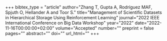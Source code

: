 +++
bibtex_type = "article"
author="Zhang T, Gupta A, Rodríguez MAF, Spjuth O, Hellander A and Toor S."
title="Management of Scientific Datasets in Hierarchical Storage Using Reinforcement Learning"
journal="2022 IEEE International Conference on Big Data Workshop"
year="2022"
date="2022-11-16T00:00:00+02:00"
volume="Accepted"
number=""
preprint = false
pages=""
abstract=""
doi=""
url_html=""
+++
